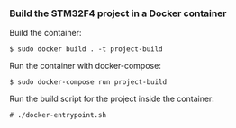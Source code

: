 ### Build the STM32F4 project in a Docker container

Build the container:

```$ sudo docker build . -t project-build```

Run the container with docker-compose:

```$ sudo docker-compose run project-build```

Run the build script for the project inside the container:

```# ./docker-entrypoint.sh```

